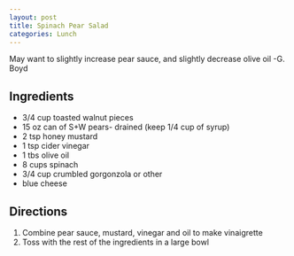 ```yaml
---
layout: post
title: Spinach Pear Salad
categories: Lunch
---
```


May want to slightly increase pear sauce, and slightly decrease olive oil -G. Boyd

## Ingredients 

- 3/4 cup toasted walnut pieces
- 15 oz can of S+W pears- drained (keep 1/4 cup of syrup)
- 2 tsp honey mustard
- 1 tsp cider vinegar
- 1 tbs olive oil
- 8 cups spinach
- 3/4 cup crumbled gorgonzola or other
- blue cheese


## Directions

1. Combine pear sauce, mustard, vinegar and oil to make vinaigrette
2. Toss with the rest of the ingredients in a large bowl


